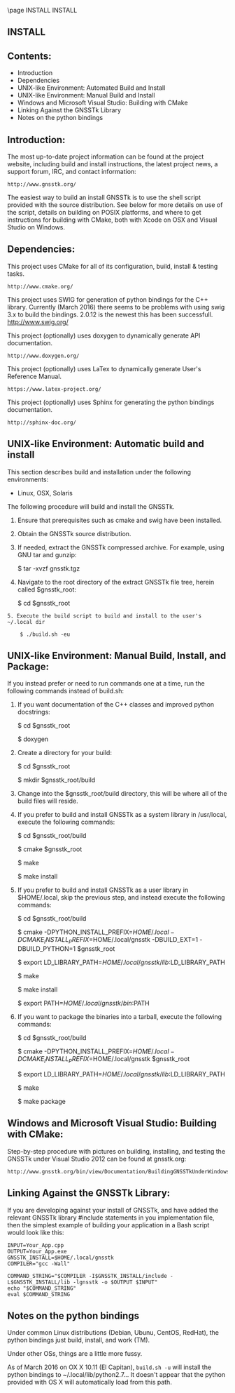 \page INSTALL INSTALL

INSTALL
-------

Contents:
---------

* Introduction
* Dependencies
* UNIX-like Environment: Automated Build and Install
* UNIX-like Environment: Manual Build and Install
* Windows and Microsoft Visual Studio: Building with CMake
* Linking Against the GNSSTk Library
* Notes on the python bindings

Introduction:
-------------

The most up-to-date project information can be found at the project website, 
including build and install instructions, the latest project news, a support 
forum, IRC, and contact information:

    http://www.gnsstk.org/

The easiest way to build an install GNSSTk is to use the shell script provided 
with the source distribution. See below for more details on use of the script, 
details on building on POSIX platforms, and where to get instructions for 
building with CMake, both with Xcode on OSX and Visual Studio on Windows.


Dependencies:
-------------

This project uses CMake for all of its configuration, build, install & testing tasks.
   
    http://www.cmake.org/

This project uses SWIG for generation of python bindings for the C++
library. Currently (March 2016) there seems to be problems with using swig 3.x to
build the bindings. 2.0.12 is the newest this has been successfull.
    http://www.swig.org/

This project (optionally) uses doxygen to dynamically generate API documentation.
   
    http://www.doxygen.org/

This project (optionally) uses LaTex to dynamically generate User's Reference Manual.
   
    https://www.latex-project.org/

This project (optionally) uses Sphinx for generating the python bindings documentation.
   
    http://sphinx-doc.org/


UNIX-like Environment: Automatic build and install
-------------------------------------------

This section describes build and installation under the following environments:

   - Linux, OSX, Solaris

The following procedure will build and install the GNSSTk.

   1. Ensure that prerequisites such as cmake and swig have been installed.

   2. Obtain the GNSSTk source distribution.

   3. If needed, extract the GNSSTk compressed archive.
      For example, using GNU tar and gunzip:

         $ tar -xvzf gnsstk.tgz

   4. Navigate to the root directory of the extract GNSSTk file tree, herein
      called $gnsstk_root:

         $ cd $gnsstk_root
         
    5. Execute the build script to build and install to the user's ~/.local dir
        
        $ ./build.sh -eu


UNIX-like Environment: Manual Build, Install, and Package:
----------------------------------------------------------

If you instead prefer or need to run commands one at a time, run the following 
commands instead of build.sh:

   1. If you want documentation of the C++ classes and improved python 
      docstrings:

         $ cd $gnsstk_root

         $ doxygen 

   2. Create a directory for your build:

         $ cd $gnsstk_root

         $ mkdir $gnsstk_root/build

   3. Change into the $gnsstk_root/build directory, this will be where all of the
      build files will reside.

   4. If you prefer to build and install GNSSTk as a system library in /usr/local, 
      execute the following commands:

         $ cd $gnsstk_root/build

         $ cmake $gnsstk_root

         $ make

         $ make install 

   5. If you prefer to build and install GNSSTk as a user library in $HOME/.local, 
      skip the previous step, and instead execute the following commands:

         $ cd $gnsstk_root/build

         $ cmake -DPYTHON_INSTALL_PREFIX=$HOME/.local -DCMAKE_INSTALL_PREFIX=$HOME/.local/gnsstk -DBUILD_EXT=1 -DBUILD_PYTHON=1 $gnsstk_root

         $ export LD_LIBRARY_PATH=$HOME/.local/gnsstk/lib:$LD_LIBRARY_PATH

         $ make

         $ make install 

         $ export PATH=$HOME/.local/gnsstk/bin:$PATH

   6. If you want to package the binaries into a tarball, execute the following commands:

         $ cd $gnsstk_root/build

         $ cmake -DPYTHON_INSTALL_PREFIX=$HOME/.local -DCMAKE_INSTALL_PREFIX=$HOME/.local/gnsstk $gnsstk_root

         $ export LD_LIBRARY_PATH=$HOME/.local/gnsstk/lib:$LD_LIBRARY_PATH

         $ make       

         $ make package



Windows and Microsoft Visual Studio: Building with CMake:
---------------------------------------------------------

Step-by-step procedure with pictures on building, installing, and testing the GNSSTk under Visual Studio 
2012 can be found at gnsstk.org:

    http://www.gnsstk.org/bin/view/Documentation/BuildingGNSSTkUnderWindows


Linking Against the GNSSTk Library:
----------------------------------

If you are developing against your install of GNSSTk, and have added
the relevant GNSSTk library \#include statements in you implementation file,
then the simplest example of building your application in a Bash script 
would look like this:

    INPUT=Your_App.cpp
    OUTPUT=Your_App.exe
    GNSSTK_INSTALL=$HOME/.local/gnsstk
    COMPILER="gcc -Wall"

    COMMAND_STRING="$COMPILER -I$GNSSTK_INSTALL/include -L$GNSSTK_INSTALL/lib -lgnsstk -o $OUTPUT $INPUT"
    echo "$COMMAND_STRING"
    eval $COMMAND_STRING

Notes on the python bindings
-------------------------
Under common Linux distributions (Debian, Ubunu, CentOS, RedHat), the
python bindings just build, install, and work (TM).

Under other OSs, things are a little more fussy.

As of March 2016 on OX X 10.11 (El Capitan), ```build.sh -u``` will
install the python bindings to ~/.local/lib/python2.7...
It doesn't appear that the python provided with OS X will
automatically load from this path.

